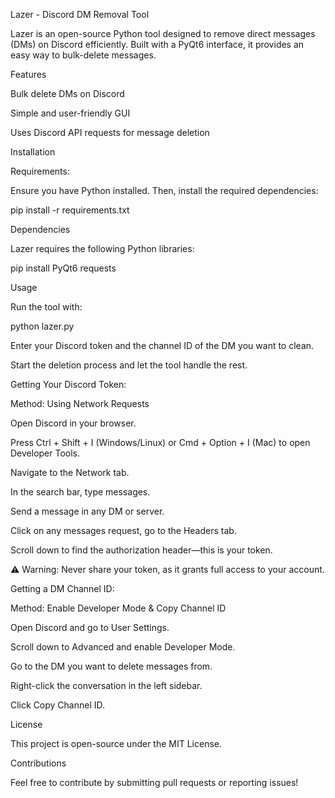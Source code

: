 Lazer - Discord DM Removal Tool

Lazer is an open-source Python tool designed to remove direct messages (DMs) on Discord efficiently. Built with a PyQt6 interface, it provides an easy way to bulk-delete messages.

Features

Bulk delete DMs on Discord

Simple and user-friendly GUI

Uses Discord API requests for message deletion

Installation

Requirements:

Ensure you have Python installed. Then, install the required dependencies:

pip install -r requirements.txt

Dependencies

Lazer requires the following Python libraries:

pip install PyQt6 requests

Usage

Run the tool with:

python lazer.py

Enter your Discord token and the channel ID of the DM you want to clean.

Start the deletion process and let the tool handle the rest.


Getting Your Discord Token:


Method: Using Network Requests

Open Discord in your browser.

Press Ctrl + Shift + I (Windows/Linux) or Cmd + Option + I (Mac) to open Developer Tools.

Navigate to the Network tab.

In the search bar, type messages.

Send a message in any DM or server.

Click on any messages request, go to the Headers tab.

Scroll down to find the authorization header—this is your token.

⚠ Warning: Never share your token, as it grants full access to your account.



Getting a DM Channel ID:


Method: Enable Developer Mode & Copy Channel ID

Open Discord and go to User Settings.

Scroll down to Advanced and enable Developer Mode.

Go to the DM you want to delete messages from.

Right-click the conversation in the left sidebar.

Click Copy Channel ID.



License

This project is open-source under the MIT License.



Contributions

Feel free to contribute by submitting pull requests or reporting issues!
